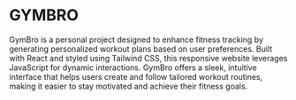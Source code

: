 # GYMBRO

GymBro is a personal project designed to enhance fitness tracking by generating personalized workout plans based on user preferences. Built with React and styled using Tailwind CSS, this responsive website leverages JavaScript for dynamic interactions. GymBro offers a sleek, intuitive interface that helps users create and follow tailored workout routines, making it easier to stay motivated and achieve their fitness goals.
